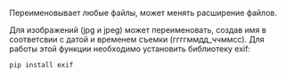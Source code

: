 Переименовывает любые файлы, может менять расширение файлов.

Для изображений (jpg и jpeg) может переименовать, создав имя в соответсвии с датой и временем съемки (ггггммдд_ччммсс). Для работы этой функции необходимо установить библиотеку exif:
```bash
pip install exif
```

